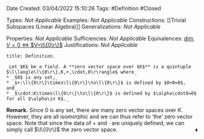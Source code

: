 <br />
<br />

Date Created: 03/04/2022 15:10:26
Tags: #Definition #Closed

Types: _Not Applicable_
Examples: _Not Applicable_
Constructions: [[Trivial Subspaces (Linear Algebra)]]
Generalizations: _Not Applicable_

Properties: _Not Applicable_
Sufficiencies: _Not Applicable_
Equivalences: [$\dim V=0$ $\Leftrightarrow$ $V=\l\{0\r\}$](Dimension%20of%20of%20vector%20space%20is%20zero%20iff%20it%20is%20the%20zero%20vector%20space.md)
Justifications: _Not Applicable_

``` ad-Definition
title: Definition.

_Let $K$ be a field. A **zero vector space over $K$** is a quintuple $\l\langle\l\{0\r\},K,+,\cdot,0\r\rangle$ where_
* _$0$ is any set,_
* _$+:\l\{0\r\}\times\l\{0\r\}\to\l\{0\r\}$ is defined by $0+0=0$, and_
* _$\cdot:K\times\l\{0\r\}\to\l\{0\r\}$ is defined by $\alpha\cdot0=0$ for all $\alpha\in K$._

```

**Remark.** Since $0$ is any set, there are many zero vector spaces over $K$. However, they are all isomorphic and we can thus refer to $\textrm{`}$the$\textrm{'}$ zero vector space. Note that since the data of $+$ and $\cdot$ are uniquely defined, we can simply call $\l\{0\r\}$ the zero vector space.<span style="float:right;">$\blacklozenge$</span>
